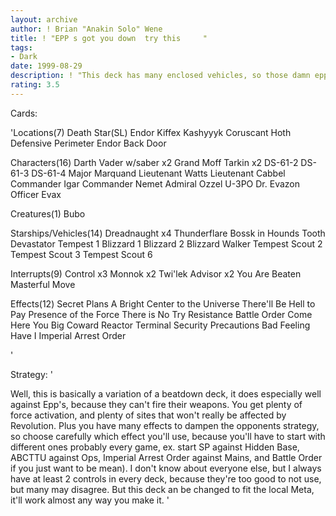 ```yaml
---
layout: archive
author: ! Brian "Anakin Solo" Wene
title: ! "EPP s got you down  try this     "
tags:
- Dark
date: 1999-08-29
description: ! "This deck has many enclosed vehicles, so those damn epps can't shoot at you. Also, there's a very big space presence, so you won't have a big problem if the falcon drops by."
rating: 3.5
---
```

Cards: 

'Locations(7)
Death Star(SL)
Endor
Kiffex
Kashyyyk
Coruscant
Hoth Defensive Perimeter
Endor Back Door

Characters(16)
Darth Vader w/saber x2
Grand Moff Tarkin x2
DS-61-2
DS-61-3
DS-61-4
Major Marquand
Lieutenant Watts
Lieutenant Cabbel
Commander Igar
Commander Nemet
Admiral Ozzel
U-3PO
Dr. Evazon
Officer Evax

Creatures(1)
Bubo

Starships/Vehicles(14)
Dreadnaught x4
Thunderflare
Bossk in Hounds Tooth
Devastator
Tempest 1
Blizzard 1
Blizzard 2
Blizzard Walker
Tempest Scout 2
Tempest Scout 3
Tempest Scout 6

Interrupts(9)
Control x3
Monnok x2
Twi'lek Advisor x2
You Are Beaten
Masterful Move

Effects(12)
Secret Plans
A Bright Center to the Universe
There'll Be Hell to Pay
Presence of the Force
There is No Try
Resistance
Battle Order
Come Here You Big Coward
Reactor Terminal
Security Precautions
Bad Feeling Have I
Imperial Arrest Order

'

Strategy: '

Well, this is basically a variation of a beatdown deck, it does especially well against Epp's, because they can't fire their weapons. You get plenty of force activation, and plenty of sites that won't really be affected by Revolution. Plus you have many effects to dampen the opponents strategy, so choose carefully which effect you'll use, because you'll have to start with different ones probably every game, ex. start SP against Hidden Base, ABCTTU against Ops, Imperial Arrest Order against Mains, and Battle Order if you just want to be mean). I don't know about everyone else, but I always have at least 2 controls in every deck, because they're too good to not use, but many may disagree. But this deck an be changed to fit the local Meta, it'll work almost any way you make it.
'